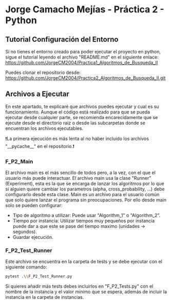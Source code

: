 # Jorge Camacho Mejías - Práctica 2 - Python

## Tutorial Configuración del Entorno

Si no tienes el entorno creado para poder ejecutar el proyecto en python, sigue el tutorial leyendo el archivo "README.md" en el siguiente enlace: <https://github.com/JorgeCM2004/Practica1_Algoritmos_de_Busqueda_II>

Puedes clonar el repositorio desde: <https://github.com/JorgeCM2004/Practica2_Algoritmos_de_Busqueda_II.git>

## Archivos a Ejecutar

En este apartado, te explicaré que archivos puedes ejecutar y cual es su funcionamiento.
Aunque el código está realizado para que se pueda ejecutar desde cualquier parte, se recomienda encarecidamente que se ejecute desde el directorio raiz o desde las subcarpetas donde se encuentran los archivos ejecutables.

❗La primera ejecución es más lenta al no haber incluido los archivos "\_\_pycache__" en el repositorio.❗

### F_P2_Main

El archivo main es el más sencillo de todos pero, a la vez, con el que el usuario más puede interactuar.
El archivo main usa la clase "Runner" (Experiment), esta es la que se encarga de lanzar los algoritmos por lo que si alguien quiere cambiar los parametros (alpha, cross_probability, ...) debe configurarlo desde esta clase. Main es un archivo para el usuario común que solo quiere lanzar el programa sin preocupaciones. Por ello desde main solo se pueden configurar:

- Tipo de algoritmo a utilizar: Puede usar "Algorithm_1" o "Algorithm_2".
- Tiempo por instancia: Utilizar tiempos muy pequeños por instancia puede dar a que este se pase del tiempo maximo (unidades -> segundos).
- Guardar ejecución.

### F_P2_Test_Runner

Este archivo se encuentra en la carpeta de tests y se debe ejecutar con el siguiente comando:

```bash
pytest .\\F_P2_Test_Runner.py
```

Si quieres añadir más tests debes incluirlos en "F_P2_Tests.py" con el nombre de la instancia y el valor mínimo que se espera, además de incluir la instancia en la carpeta de instancias.
